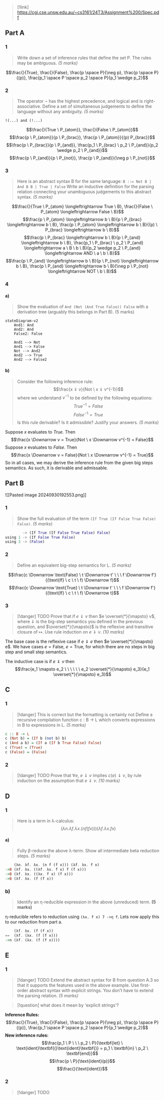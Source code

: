 > [!link] https://cgi.cse.unsw.edu.au/~cs3161/24T3/Assignment%200/Spec.pdf

## Part A
### 1
> Write down a set of inference rules that define the set P. The rules may be ambiguous. *(5 marks)*

$$\frac{}{True}, \frac{}{False}, \frac{p \space P}{\neg p}, \frac{p \space P}{(p)}, \frac{p_1 \space P \space p_2 \space P}{p_1 \wedge p_2}$$
### 2
> The operator ¬ has the highest precedence, and logical and is right-associative. Define a set of simultaneous judgements to define the language without any ambiguity. *(5 marks)*

`!(...) and (!...)`

$$\frac{}{True \ P_{atom}}, \frac{}{False \ P_{atom}}$$
$$\frac{p \ P_{atom}}{p \ P_{brac}}, \frac{p \ P_{atom}}{(p) P_{brac}}$$
$$\frac{p \ P_{brac}}{p \ P_{and}}, \frac{p_1 \ P_{brac} \ p_2 \ P_{and}}{p_2 \wedge p_2 \ P_{and}}$$
$$\frac{p \ P_{and}}{p \ P_{not}}, \frac{p \ P_{and}}{\neg p \ P_{not}}$$

### 3
> Here is an abstract syntax B for the same language: `B ::= Not B | And B B | True | False` Write an inductive definition for the parsing relation connecting your unambiguous judgements to this abstract syntax. *(5 marks)*

$$\frac{}{True \ P_{atom} \longleftrightarrow True \ B}, \frac{}{False \ P_{atom} \longleftrightarrow False \ B}$$
$$\frac{p \ P_{atom} \longleftrightarrow b \ B}{p \ P_{brac} \longleftrightarrow b \ B}, \frac{p \ P_{atom} \longleftrightarrow b \ B}{(p) \ P_{brac} \longleftrightarrow b \ B}$$
$$\frac{p \ P_{brac} \longleftrightarrow b \ B}{p \ P_{and} \longleftrightarrow b \ B}, \frac{p_1 \ P_{brac} \ p_2 \ P_{and} \longleftrightarrow a \ B \ b \ B}{p_2 \wedge p_2 \ P_{and} \longleftrightarrow AND \ a \ b \ B}$$
$$\frac{p \ P_{and} \longleftrightarrow b \ B}{p \ P_{not} \longleftrightarrow b \ B}, \frac{p \ P_{and} \longleftrightarrow b \ B}{\neg p \ P_{not} \longleftrightarrow NOT \ b \ B}$$
### 4
#### a)
> Show the evaluation of `And (Not (And True False)) False` with a derivation tree (arguably this belongs in Part B). (5 marks)

```mermaid
stateDiagram-v2
	And1: And
	And2: And
	False2: False
	
	And1 --> Not
	And1 --> False
	Not --> And2
	And2 --> True
	And2 --> False2
```

#### b)
> Consider the following inference rule: $$\frac{x ⇓ v}{Not \ x ⇓ v^{-1}}$$ where we understand $v^{-1}$ to be defined by the following equations:
> $$True^{-1} = False$$
> $$False^{-1} = True$$
> Is this rule derivable? Is it admissible? Justify your answers. *(5 marks)*

Suppose $x$ evaluates to $True$. Then
$$\frac{x \Downarrow  v = True}{Not \ x \Downarrow v^{-1} = False}$$
Suppose $x$ evaluates to $False$. Then
$$\frac{x \Downarrow  v = False}{Not \ x \Downarrow v^{-1} = True}$$
So in all cases, we may derive the inference rule from the given big steps semantics. As such, it is derivable and admissable.

## Part B
![[Pasted image 20240930192553.png]]
### 1
> Show the full evaluation of the term `(If True (If False True False) False)`. *(5 marks)*

```python
		-> (If True (If False True False) False)
using 1 -> (If False True False)
using 3 -> (False)
```

### 2
> Define an equivalent big-step semantics for L. *(5 marks)*

$$\frac{c \Downarrow \text{False} \ t \Downarrow t' \ \ \ f \Downarrow f'}{(\text{If} \ c \ t \ f) \Downarrow f}$$
$$\frac{c \Downarrow \text{True} \ t \Downarrow t' \ \ \ f \Downarrow f'}{(\text{If} \ c \ t \ f) \Downarrow t}$$


### 3
> [!danger] TODO
> Prove that if $e \Downarrow v$ then $e \overset{*}{\mapsto} v$, where $\Downarrow$ is the big-step semantics you defined in the previous question, and $\overset{*}{\mapsto}$ is the reflexive and transitive closure of $\mapsto$. Use rule induction on $e \Downarrow v$. *(10 marks)*

The base case is the reflexive case if $e \Downarrow e$ then $e \overset{*}{\mapsto} e$. We have cases $e = \text{False}$, $e = \text{True}$, for which there are no steps in big step and small step semantics.

The inductive case is if $e \Downarrow v$ then $$\frac{e_1 \mapsto e_2 \ \ \ \ \ \ e_2 \overset{*}{\mapsto} e_3}{e_1 \overset{*}{\mapsto} e_3}$$

## C
### 1
> [!danger] This is correct but the formatting is certainly not
> Define a recursive compilation function c : B → L which converts expressions in B to expressions in L. *(5 marks)*

``` haskell
c :: B -> L
c (Not b) = (If b (not b) b)
c (And a b) = (If a (If b True False) False)
c (True) = (True)
c (False) = (False)
```

### 2
> [!danger] TODO
> Prove that $\forall e, \ e \Downarrow v \ \text{implies} \ c(e) ⇓ v$, by rule induction on the assumption that $e \Downarrow v$. *(10 marks)*

## D
### 1
> Here is a term in λ-calculus: $$(λn. λf. λx. (n f (f x))) (λf. λx. f x)$$
#### a)
> Fully β-reduce the above λ-term. Show all intermediate beta reduction steps. *(5 marks)*

```haskell
	(λn. λf. λx. (n f (f x))) (λf. λx. f x)
->B (λf. λx. ((λf. λx. f x) f (f x)))
->B (λf. λx. ((λx. f x) (f x)))
->B (λf. λx. (f (f x))
```
### b)
> Identify an η-reducible expression in the above (unreduced) term. **(5 marks)**

η-reducible refers to reduction using `(λx. f x) 7 ->η f`. Lets now apply this to our reduction from part a.

```haskell
	(λf. λx. (f (f x))
==  (λf. (λx. (f (f x)))
->n (λf. (λx. (f (f x))))
```

## E
### 1
> [!danger] TODO
> Extend the abstract syntax for B from question A.3 so that it supports the features used in the above example. Use first-order abstract syntax with explicit strings. You don’t have to extend the parsing relation. *(5 marks)*

> [!question] what does it mean by 'explicit strings'?

**Inference Rules:**
$$\frac{}{True}, \frac{}{False}, \frac{p \space P}{\neg p}, \frac{p \space P}{(p)}, \frac{p_1 \space P \space p_2 \space P}{p_1 \wedge p_2}$$
**New inference rules:**
	$$\frac{p_1 \ P \ \ \ p_2 \ P}{\textbf{let} \ \text{ident}\textbf{(}\text{ident}\textbf{)} = p_1 \ \textbf{in} \ p_2 \ \textbf{end}}$$
$$\frac{p \ P}{\text{ident}(p)}$$
$$\frac{}{\text{ident}}$$

### 2
> [!danger] TODO